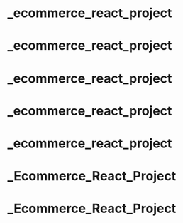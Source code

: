 # _ecommerce_react_project
# _ecommerce_react_project
# _ecommerce_react_project
# _ecommerce_react_project
# _ecommerce_react_project
# _Ecommerce_React_Project
# _Ecommerce_React_Project

